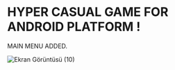 # HYPER CASUAL GAME FOR ANDROID PLATFORM !

MAIN MENU ADDED.

![Ekran Görüntüsü (10)](https://github.com/erencagsak/Hyper-Casual-Game/assets/72644593/4ae5bbee-8715-4ad6-8eb5-b99f6759713e)
